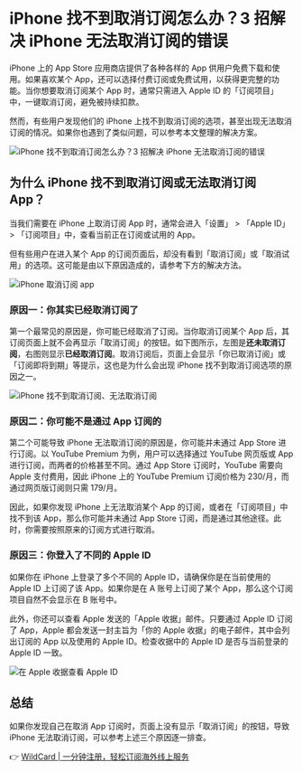 # iPhone 找不到取消订阅怎么办？3 招解决 iPhone 无法取消订阅的错误

iPhone 上的 App Store 应用商店提供了各种各样的 App 供用户免费下载和使用。如果喜欢某个 App，还可以选择付费订阅或免费试用，以获得更完整的功能。当你想要取消订阅某个 App 时，通常只需进入 Apple ID 的「订阅项目」中，一键取消订阅，避免被持续扣款。

然而，有些用户发现他们的 iPhone 上找不到取消订阅的选项，甚至出现无法取消订阅的情况。如果你也遇到了类似问题，可以参考本文整理的解决方案。

![iPhone 找不到取消订阅怎么办？3 招解决 iPhone 无法取消订阅的错误](https://bbtdd.com/img/631199220879.webp)

## 为什么 iPhone 找不到取消订阅或无法取消订阅 App？

当我们需要在 iPhone 上取消订阅 App 时，通常会进入「设置」 > 「Apple ID」 > 「订阅项目」中，查看当前正在订阅或试用的 App。

但有些用户在进入某个 App 的订阅页面后，却没有看到「取消订阅」或「取消试用」的选项。这可能是由以下原因造成的，请参考下方的解决方法。

![iPhone 取消订阅 app](https://bbtdd.com/img/8607617984.webp)

### 原因一：你其实已经取消订阅了

第一个最常见的原因是，你可能已经取消了订阅。当你取消订阅某个 App 后，其订阅页面上就不会再显示「取消订阅」的按钮。如下图所示，左图是**还未取消订阅**，右图则显示**已经取消订阅**。取消订阅后，页面上会显示「你已取消订阅」或「订阅即将到期」等提示，这也是为什么会出现 iPhone 找不到取消订阅选项的原因之一。

![iPhone 找不到取消订阅、无法取消订阅](https://bbtdd.com/img/631254970653709.webp)

### 原因二：你可能不是通过 App 订阅的

第二个可能导致 iPhone 无法取消订阅的原因是，你可能并未通过 App Store 进行订阅。以 YouTube Premium 为例，用户可以选择通过 YouTube 网页版或 App 进行订阅，而两者的价格甚至不同。通过 App Store 订阅时，YouTube 需要向 Apple 支付费用，因此 iPhone 上的 YouTube Premium 订阅价格为 230/月，而通过网页版订阅则只需 179/月。

因此，如果你发现 iPhone 上无法取消某个 App 的订阅，或者在「订阅项目」中找不到该 App，那么你可能并未通过 App Store 订阅，而是通过其他途径。此时，你需要按照原来的订阅方式进行取消。

### 原因三：你登入了不同的 Apple ID

如果你在 iPhone 上登录了多个不同的 Apple ID，请确保你是在当前使用的 Apple ID 上订阅了该 App。如果你是在 A 账号上订阅了某个 App，那么这个订阅项目自然不会显示在 B 账号中。

此外，你还可以查看 Apple 发送的「Apple 收据」邮件。只要通过 Apple ID 订阅了 App，Apple 都会发送一封主旨为「你的 Apple 收据」的电子邮件，其中会列出订阅的 App 以及使用的 Apple ID。检查收据中的 Apple ID 是否与当前登录的 Apple ID 一致。

![在 Apple 收据查看 Apple ID](https://bbtdd.com/img/33291816035510.webp)

## 总结

如果你发现自己在取消 App 订阅时，页面上没有显示「取消订阅」的按钮，导致 iPhone 无法取消订阅，可以参考上述三个原因逐一排查。

👉 [WildCard | 一分钟注册，轻松订阅海外线上服务](https://bbtdd.com/WildCard)